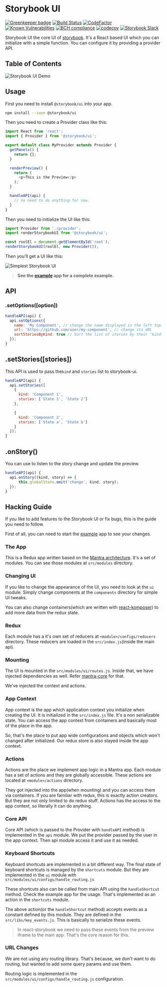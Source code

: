 # Storybook UI
[![Greenkeeper badge](https://badges.greenkeeper.io/storybooks/storybook.svg)](https://greenkeeper.io/)
[![Build Status](https://travis-ci.org/storybooks/storybook.svg?branch=master)](https://travis-ci.org/storybooks/storybook)
[![CodeFactor](https://www.codefactor.io/repository/github/storybooks/storybook/badge)](https://www.codefactor.io/repository/github/storybooks/storybook)
[![Known Vulnerabilities](https://snyk.io/test/github/storybooks/storybook/8f36abfd6697e58cd76df3526b52e4b9dc894847/badge.svg)](https://snyk.io/test/github/storybooks/storybook/8f36abfd6697e58cd76df3526b52e4b9dc894847)
[![BCH compliance](https://bettercodehub.com/edge/badge/storybooks/storybook)](https://bettercodehub.com/results/storybooks/storybook) [![codecov](https://codecov.io/gh/storybooks/storybook/branch/master/graph/badge.svg)](https://codecov.io/gh/storybooks/storybook)
[![Storybook Slack](https://storybooks-slackin.herokuapp.com/badge.svg)](https://storybooks-slackin.herokuapp.com/)

Storybook UI the core UI of [storybook](https://storybooks.js.org).
It's a React based UI which you can initialize with a simple function.
You can configure it by providing a provider API.

## Table of Contents

![Storybook UI Demo](./docs/storybook-ui-demo.png)

## Usage

First you need to install `@storybook/ui` into your app.

```sh
npm install --save @storybook/ui
```

Then you need to create a Provider class like this:

```js
import React from 'react';
import { Provider } from '@storybook/ui';

export default class MyProvider extends Provider {
  getPanels() {
    return {};
  }

  renderPreview() {
    return (
      <p>This is the Preview</p>
    );
  }

  handleAPI(api) {
    // no need to do anything for now.
  }
}
```

Then you need to initialize the UI like this:

```js
import Provider from './provider';
import renderStorybookUI from '@storybook/ui';

const roolEl = document.getElementById('root');
renderStorybookUI(roolEl, new Provider());
```

Then you'll get a UI like this:

![Simplest Storybook UI](./docs/simple-ui.png)

> **See the [example](/example) app for a complete example.**

## API

### .setOptions([option])

```js
handleAPI(api) {
  api.setOptions({
    name: 'My Component', // change the name displayed in the left top portion
    url: 'https://github.com/user/my-component', // change its URL
    sortStoriesByKind: true // Sort the list of stories by their "kind"
  });
}
```

## .setStories([stories])

This API is used to pass the`kind` and `stories` list to storybook-ui.

```js
handleAPI(api) {
  api.setStories([
    {
      kind: 'Component 1',
      stories: ['State 1', 'State 2']
    },

    {
      kind: 'Component 2',
      stories: ['State a', 'State b']
    }
  ]);
}
```

## .onStory()

You can use to listen to the story change and update the preview.

```js
handleAPI(api) {
  api.onStory((kind, story) => {
      this.globalState.emit('change', kind, story);
  });
}
```



## Hacking Guide

If you like to add features to the Storybook UI or fix bugs, this is the guide you need to follow.

First of all, you can need to start the [example](/example) app to see your changes.

### The App

This is a Redux app written based on the [Mantra architecture](https://github.com/kadirahq/mantra/).
It's a set of modules. You can see those modules at `src/modules` directory.

### Changing UI

If you like to change the appearance of the UI, you need to look at the `ui` module. Simply change components at the `components` directory for simple UI tweaks.

You can also change containers(which are written with [react-komposer](https://github.com/kadirahq/react-komposer/)) to add more data from the redux state.

### Redux

Each module has a it's own set of reducers at `<module>/configs/reducers` directory. These reducers are loaded in the `src/index.js`(inside the main api).

### Mounting

The UI is mounted in the `src/modules/ui/routes.js`. Inside that, we have injected dependencies as well. Refer [mantra-core](https://github.com/mantrajs/mantra-core) for that.

We've injected the context and actions.

### App Context

App context is the app which application context you initialize when creating the UI. It is initialized in the `src/index.js` file. It's a non serializable state. You can access the app context from containers and basically most of the place in the app.

So, that's the place to put app wide configurations and objects which won't changed after initialized. Our redux store is also stayed inside the app context.

### Actions

Actions are the place we implement app logic in a Mantra app. Each module has a set of actions and they are globally accessible. These actions are located at `<module>/actions` directory.

They got injected into the app(when mounting) and you can access them via containers. If you are familiar with redux, this is exactly action creators. But they are not only limited to do redux stuff. Actions has the access to the app context, so literally it can do anything.

### Core API

Core API (which is passed to the Provider with `handleAPI` method) is implemented in the `api` module. We put the provider passed by the user in the app context. Then api module access it and use it as needed.

### Keyboard Shortcuts

Keyboard shortcuts are implemented in a bit different way. The final state of keyboard shortcuts is managed by the `shortcuts` module. But they are implemented in the `ui` module with `src/modules/ui/configs/handle_routing.js`

These shortcuts also can be called from main API using the `handleShortcut` method. Check the example app for the usage. That's implemented as an action in the `shortcuts` module.

The above action(or the `handleShortcut` method) accepts events as a constant defined by this module. They are defined in the `src/libs/key_events.js`. This is basically to serialize these events.

> In react-storybook we need to pass these events from the preview iframe to the main app. That's the core reason for this.

### URL Changes

We are not using any routing library. That's because, we don't want to do routing, but wanted to add some query params and use them.

Routing logic is implemented in the `src/modules/ui/configs/handle_routing.js` configuration.
